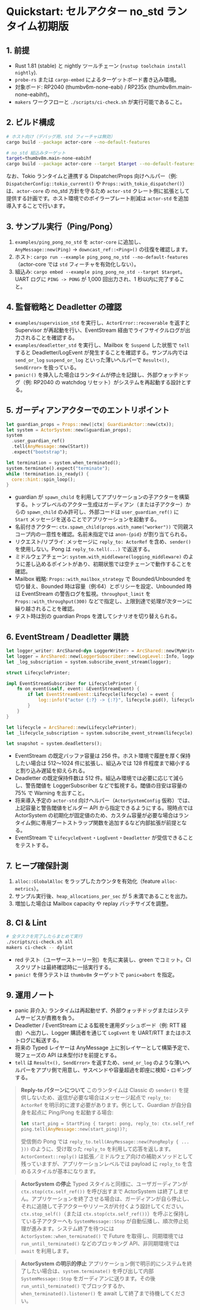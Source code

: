 # Quickstart: セルアクター no_std ランタイム初期版

## 1. 前提

- Rust 1.81 (stable) と nightly ツールチェーン (`rustup toolchain install nightly`).
- `probe-rs` または `cargo-embed` によるターゲットボード書き込み環境。
- 対象ボード: RP2040 (thumbv6m-none-eabi) / RP235x (thumbv8m.main-none-eabihf)。
- `makers` ワークフローと `./scripts/ci-check.sh` が実行可能であること。

## 2. ビルド構成

```bash
# ホスト向け（デバッグ用、std フィーチャは無効）
cargo build --package actor-core --no-default-features

# no_std 組込みターゲット
target=thumbv8m.main-none-eabihf
cargo build --package actor-core --target $target --no-default-features
```

なお、Tokio ランタイムと連携する Dispatcher/Props 向けヘルパー（例: `DispatcherConfig::tokio_current()` や `Props::with_tokio_dispatcher()`）は、`actor-core` の no_std 方針を守るため `actor-std` クレート側に拡張として提供する計画です。ホスト環境でのボイラープレート削減は `actor-std` を追加導入することで行います。

## 3. サンプル実行（Ping/Pong）

1. `examples/ping_pong_no_std` を `actor-core` に追加し、`AnyMessage::new(Ping)` → `downcast_ref::<Ping>()` の往復を確認します。
2. ホスト: `cargo run --example ping_pong_no_std --no-default-features`（actor-core では `std` フィーチャを有効化しない）。
3. 組込み: `cargo embed --example ping_pong_no_std --target $target`。UART ログに `PING -> PONG` が 1,000 回出力され、1 秒以内に完了すること。

## 4. 監督戦略と Deadletter の確認

- `examples/supervision_std` を実行し、`ActorError::recoverable` を返すと Supervisor が再起動を行い、EventStream 経由でライフサイクルログが出力されることを確認する。  
- `examples/deadletter_std` を実行し、Mailbox を `Suspend` した状態で `tell` すると Deadletter/LogEvent が発生することを確認する。サンプル内では `send_or_log` `suspend_or_log` といった薄いヘルパーで `Result<(), SendError>` を扱っている。  
- `panic!()` を挿入した場合はランタイムが停止を記録し、外部ウォッチドッグ（例: RP2040 の watchdog リセット）がシステムを再起動する設計とする。

## 5. ガーディアンアクターでのエントリポイント

```rust
let guardian_props = Props::new(|ctx| GuardianActor::new(ctx));
let system = ActorSystem::new(&guardian_props);
system
  .user_guardian_ref()
  .tell(AnyMessage::new(Start))
  .expect("bootstrap");

let termination = system.when_terminated();
system.terminate().expect("terminate");
while !termination.is_ready() {
  core::hint::spin_loop();
}
```

- guardian が `spawn_child` を利用してアプリケーションの子アクターを構築する。トップレベルのアクター生成はガーディアン（または子アクター）からの `spawn_child` のみ許可し、外部コードは `user_guardian_ref()` に `Start` メッセージを送ることでアプリケーションを起動する。
- 名前付きアクター: `ctx.spawn_child(props.with_name("worker"))` で同親スコープ内の一意性を確認。名前未指定では `anon-{pid}` が割り当てられる。
- リクエスト/リプライ: メッセージに `reply_to: ActorRef` を含め、`sender()` を使用しない。Pong は `reply_to.tell(...)` で返送する。
- ミドルウェアチェーン: `system.with_middleware(logging_middleware)` のように差し込めるポイントがあり、初期状態では空チェーンで動作することを確認。
- Mailbox 戦略: `Props::with_mailbox_strategy` で Bounded/Unbounded を切り替え、Bounded 時は容量（例:64）とポリシーを設定、Unbounded 時は EventStream の警告ログを監視。`throughput_limit` を `Props::with_throughput(300)` などで指定し、上限到達で処理が次ターンに繰り越されることを確認。
- テスト時は別の guardian Props を渡してシナリオを切り替えられる。

## 6. EventStream / Deadletter 購読

```rust
let logger_writer: ArcShared<dyn LoggerWriter> = ArcShared::new(MyWriter);
let logger = ArcShared::new(LoggerSubscriber::new(LogLevel::Info, logger_writer));
let _log_subscription = system.subscribe_event_stream(logger);

struct LifecyclePrinter;

impl EventStreamSubscriber for LifecyclePrinter {
    fn on_event(&self, event: &EventStreamEvent) {
        if let EventStreamEvent::Lifecycle(lifecycle) = event {
            log::info!("actor {:?} -> {:?}", lifecycle.pid(), lifecycle.stage());
        }
    }
}

let lifecycle = ArcShared::new(LifecyclePrinter);
let _lifecycle_subscription = system.subscribe_event_stream(lifecycle);

let snapshot = system.deadletters();
```

- EventStream の既定バッファ容量は 256 件。ホスト環境で履歴を厚く保持したい場合は 512〜1024 件に拡張し、組込みでは 128 件程度まで縮小すると割り込み遅延を抑えられる。  
- Deadletter の既定保持件数は 512 件。組込み環境では必要に応じて減らし、警告閾値を LoggerSubscriber などで監視する。閾値の目安は容量の 75% で Warning を出すこと。  
- 将来導入予定の `actor-std` 向けヘルパー（`ActorSystemConfig` 仮称）では、上記容量と警告閾値をビルダー API から指定できるようにする。現時点では ActorSystem の初期化が固定値のため、カスタム容量が必要な場合はランタイム側に専用ブートストラップ関数を追加するなど内部拡張が前提となる。
- EventStream で `LifecycleEvent`・`LogEvent`・`Deadletter` が受信できることをテストする。

## 7. ヒープ確保計測

1. `alloc::GlobalAlloc` をラップしたカウンタを有効化（feature `alloc-metrics`）。
2. サンプル実行後、`heap_allocations_per_sec` が 5 未満であることを出力。
3. 増加した場合は Mailbox capacity や replay バッチサイズを調整。

## 8. CI & Lint

```bash
# 全タスクを完了したらまとめて実行
./scripts/ci-check.sh all
makers ci-check -- dylint
```

- red テスト（ユーザーストーリー別）を先に実装し、green でコミット。CI スクリプトは最終確認時に一括実行する。
- `panic!` を伴うテストは `thumbv8m` ターゲットで `panic=abort` を指定。

## 9. 運用ノート

- panic 非介入: ランタイムは再起動せず、外部ウォッチドッグまたはシステムサービスが責務を負う。  
- Deadletter / EventStream による監視を運用ダッシュボード（例: RTT 経由）へ出力し、Logger 購読者を通じて `LogEvent` を UART/RTT またはホストログに転送する。  
- 将来の Typed レイヤーは AnyMessage 上に別レイヤーとして構築予定で、現フェーズの API は未型付けを前提とする。
- `tell` は `Result<(), SendError>` を返すため、`send_or_log` のような薄いヘルパーをアプリ側で用意し、サスペンドや容量超過を即座に検知・ロギングする。

> **Reply-to パターンについて**
> このランタイムは Classic の `sender()` を提供しないため、返信が必要な場合はメッセージ起点で `reply_to: ActorRef` を明示的に渡す必要があります。例として、Guardian が自分自身を起点に Ping/Pong を起動する場合:
>
> ```rust
> let start_ping = StartPing { target: pong, reply_to: ctx.self_ref(), count: 3 };
> ping.tell(AnyMessage::new(start_ping))?;
> ```
>
> 受信側の Pong では `reply_to.tell(AnyMessage::new(PongReply { ... }))` のように、受け取った `reply_to` を利用して応答を返します。`ActorContext::reply()` は拡張／ミドルウェア向けの補助メソッドとして残っていますが、アプリケーションレベルでは payload に `reply_to` を含めるスタイルが基本になります。

> **ActorSystem の停止**
> Typed スタイルと同様に、ユーザガーディアンが `ctx.stop(ctx.self_ref())` を呼び出すまで ActorSystem は終了しません。アプリケーションを終了させる場合は、ガーディアンが自ら停止し、それに追随して子アクターやリソースが片付くよう設計してください。`ctx.stop_self()`（または `ctx.stop(ctx.self_ref())`）を呼ぶと保持している子アクターへも `SystemMessage::Stop` が自動伝播し、順次停止処理が進みます。システム終了を待つには `ActorSystem::when_terminated()` で Future を取得し、同期環境では `run_until_terminated()` などのブロッキング API、非同期環境では `await` を利用します。

> **ActorSystem の明示的停止**
> アプリケーション側で明示的にシステムを終了したい場合は、`system.terminate()` を呼び出して内部 `SystemMessage::Stop` をガーディアンに送ります。その後 `run_until_terminated()` でブロックするか、`when_terminated().listener()` を await して終了まで待機してください。
